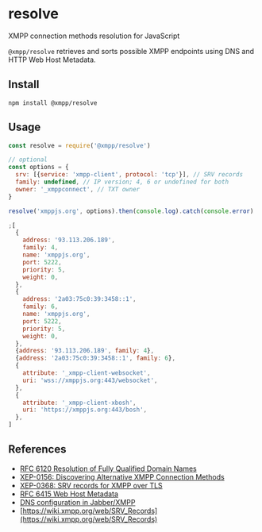 # resolve

XMPP connection methods resolution for JavaScript

`@xmpp/resolve` retrieves and sorts possible XMPP endpoints using DNS and HTTP Web Host Metadata.

## Install

```
npm install @xmpp/resolve
```

## Usage

```javascript
const resolve = require('@xmpp/resolve')

// optional
const options = {
  srv: [{service: 'xmpp-client', protocol: 'tcp'}], // SRV records
  family: undefined, // IP version; 4, 6 or undefined for both
  owner: '_xmppconnect', // TXT owner
}

resolve('xmppjs.org', options).then(console.log).catch(console.error)
```

```javascript
;[
  {
    address: '93.113.206.189',
    family: 4,
    name: 'xmppjs.org',
    port: 5222,
    priority: 5,
    weight: 0,
  },
  {
    address: '2a03:75c0:39:3458::1',
    family: 6,
    name: 'xmppjs.org',
    port: 5222,
    priority: 5,
    weight: 0,
  },
  {address: '93.113.206.189', family: 4},
  {address: '2a03:75c0:39:3458::1', family: 6},
  {
    attribute: '_xmpp-client-websocket',
    uri: 'wss://xmppjs.org:443/websocket',
  },
  {
    attribute: '_xmpp-client-xbosh',
    uri: 'https://xmppjs.org:443/bosh',
  },
]
```

## References

- [RFC 6120 Resolution of Fully Qualified Domain Names](https://xmpp.org/rfcs/rfc6120.html#tcp-resolution)
- [XEP-0156: Discovering Alternative XMPP Connection Methods](https://xmpp.org/extensions/xep-0156.html)
- [XEP-0368: SRV records for XMPP over TLS](https://xmpp.org/extensions/xep-0368.html)
- [RFC 6415 Web Host Metadata](https://tools.ietf.org/html/rfc6415)
- [DNS configuration in Jabber/XMPP](https://prosody.im/doc/dns)
- [https://wiki.xmpp.org/web/SRV_Records](https://wiki.xmpp.org/web/SRV_Records)

